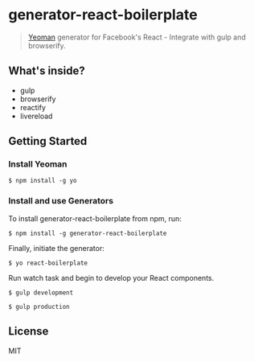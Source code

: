 # generator-react-boilerplate

> [Yeoman](http://yeoman.io) generator for Facebook's React - Integrate with gulp and browserify.


## What's inside?

* gulp
* browserify
* reactify
* livereload

## Getting Started

### Install Yeoman

```
$ npm install -g yo
```

### Install and use Generators

To install generator-react-boilerplate from npm, run:

```
$ npm install -g generator-react-boilerplate
```

Finally, initiate the generator:

```
$ yo react-boilerplate
```

Run watch task and begin to develop your React components.

```
$ gulp development
```

```
$ gulp production
```

## License

MIT
